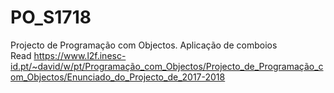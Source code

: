 # PO_S1718
Projecto de Programação com Objectos. Aplicação de comboios <br>
Read https://www.l2f.inesc-id.pt/~david/w/pt/Programação_com_Objectos/Projecto_de_Programação_com_Objectos/Enunciado_do_Projecto_de_2017-2018
